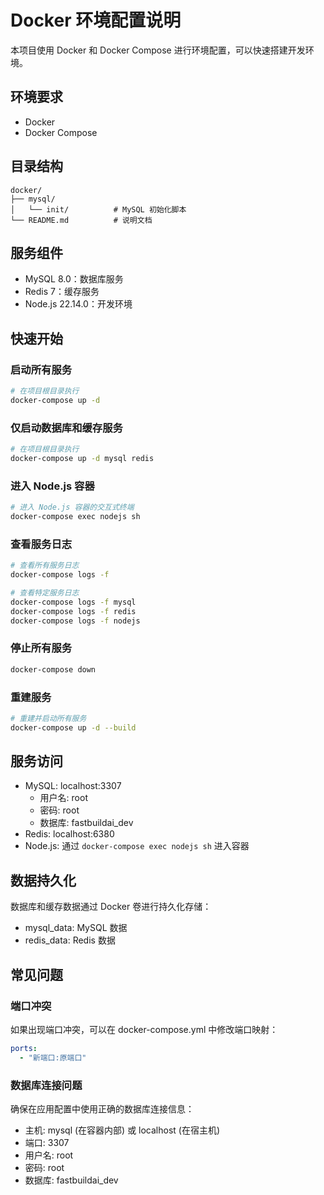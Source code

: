 # Docker 环境配置说明

本项目使用 Docker 和 Docker Compose 进行环境配置，可以快速搭建开发环境。

## 环境要求

- Docker
- Docker Compose

## 目录结构

```
docker/
├── mysql/
│   └── init/          # MySQL 初始化脚本
└── README.md          # 说明文档
```

## 服务组件

- MySQL 8.0：数据库服务
- Redis 7：缓存服务
- Node.js 22.14.0：开发环境

## 快速开始

### 启动所有服务

```bash
# 在项目根目录执行
docker-compose up -d
```

### 仅启动数据库和缓存服务

```bash
# 在项目根目录执行
docker-compose up -d mysql redis
```

### 进入 Node.js 容器

```bash
# 进入 Node.js 容器的交互式终端
docker-compose exec nodejs sh
```

### 查看服务日志

```bash
# 查看所有服务日志
docker-compose logs -f

# 查看特定服务日志
docker-compose logs -f mysql
docker-compose logs -f redis
docker-compose logs -f nodejs
```

### 停止所有服务

```bash
docker-compose down
```

### 重建服务

```bash
# 重建并启动所有服务
docker-compose up -d --build
```

## 服务访问

- MySQL: localhost:3307
  - 用户名: root
  - 密码: root
  - 数据库: fastbuildai_dev
- Redis: localhost:6380
- Node.js: 通过 `docker-compose exec nodejs sh` 进入容器

## 数据持久化

数据库和缓存数据通过 Docker 卷进行持久化存储：

- mysql_data: MySQL 数据
- redis_data: Redis 数据

## 常见问题

### 端口冲突

如果出现端口冲突，可以在 docker-compose.yml 中修改端口映射：

```yaml
ports:
  - "新端口:原端口"
```

### 数据库连接问题

确保在应用配置中使用正确的数据库连接信息：

- 主机: mysql (在容器内部) 或 localhost (在宿主机)
- 端口: 3307
- 用户名: root
- 密码: root
- 数据库: fastbuildai_dev

